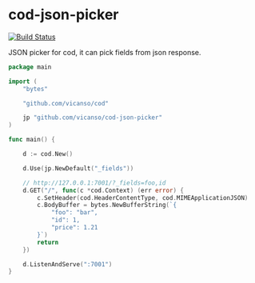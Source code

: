 # cod-json-picker

[![Build Status](https://img.shields.io/travis/vicanso/cod-json-picker.svg?label=linux+build)](https://travis-ci.org/vicanso/cod-json-picker)

JSON picker for cod, it can pick fields from json response.

```go
package main

import (
	"bytes"

	"github.com/vicanso/cod"

	jp "github.com/vicanso/cod-json-picker"
)

func main() {

	d := cod.New()

	d.Use(jp.NewDefault("_fields"))

	// http://127.0.0.1:7001/?_fields=foo,id
	d.GET("/", func(c *cod.Context) (err error) {
		c.SetHeader(cod.HeaderContentType, cod.MIMEApplicationJSON)
		c.BodyBuffer = bytes.NewBufferString(`{
			"foo": "bar",
			"id": 1,
			"price": 1.21
		}`)
		return
	})

	d.ListenAndServe(":7001")
}
```